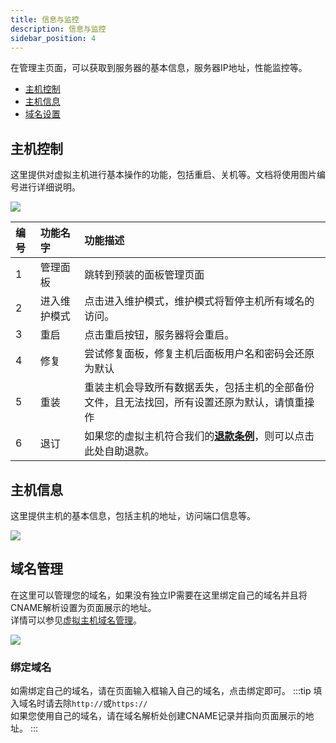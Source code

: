 ```yaml
---
title: 信息与监控
description: 信息与监控
sidebar_position: 4
---
```


在管理主页面，可以获取到服务器的基本信息，服务器IP地址，性能监控等。

* [主机控制](#主机控制)
* [主机信息](#主机信息)
* [域名设置](#域名管理)


## 主机控制

这里提供对虚拟主机进行基本操作的功能，包括重启、关机等。文档将使用图片编号进行详细说明。

![](https://cn-sy1.rains3.com/rainyun-assets/Pic/2023/12/img_1701831948_4273ef52027aa3de51c8d4c2e5d68d7b)

| 编号 | 功能名字   | 功能描述                                                       |
|:---|:-------|:-----------------------------------------------------------|
| 1  | 管理面板   | 跳转到预装的面板管理页面                                               |
| 2  | 进入维护模式 | 点击进入维护模式，维护模式将暂停主机所有域名的访问。                                 |
| 3  | 重启     | 点击重启按钮，服务器将会重启。                                            |
| 4  | 修复     | 尝试修复面板，修复主机后面板用户名和密码会还原为默认                                 |
| 5  | 重装     | 重装主机会导致所有数据丢失，包括主机的全部备份文件，且无法找回，所有设置还原为默认，请慎重操作            |
| 6  | 退订     | 如果您的虚拟主机符合我们的[**退款条例**](/docs/account/expense/refund)，则可以点击此处自助退款。 |




## 主机信息

这里提供主机的基本信息，包括主机的地址，访问端口信息等。

![](https://cn-sy1.rains3.com/rainyun-assets/Pic/2023/12/img_1701934542_48ad98791b810aa0b8ad2e007459e325)


## 域名管理

在这里可以管理您的域名，如果没有独立IP需要在这里绑定自己的域名并且将CNAME解析设置为页面展示的地址。<br/>
详情可以参见[虚拟主机域名管理](/docs/rvh/detail/domain)。

![](https://cn-sy1.rains3.com/rainyun-assets/Pic/2023/12/img_1701843807_6591bcf971d7b7a6dce4f4a37f4383a4)

### 绑定域名

如需绑定自己的域名，请在页面输入框输入自己的域名，点击绑定即可。
:::tip
填入域名时请去除`http://`或`https://`<br/>
如果您使用自己的域名，请在域名解析处创建CNAME记录并指向页面展示的地址。
:::
